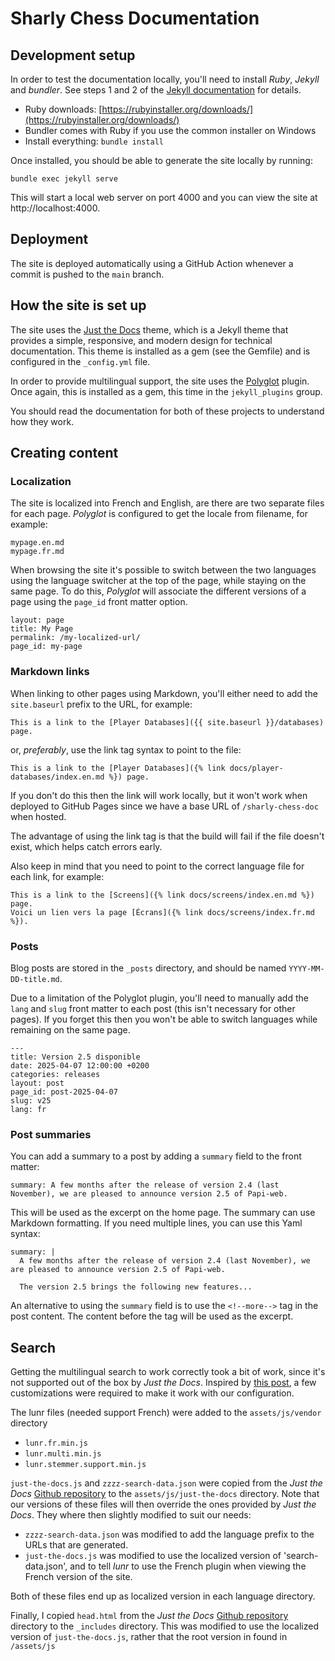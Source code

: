 # Sharly Chess Documentation

## Development setup

In order to test the documentation locally, you'll need to install *Ruby*, *Jekyll* and *bundler*.  See steps 1 and 2 of the [Jekyll documentation](https://jekyllrb.com/docs/) for details.

- Ruby downloads: [https://rubyinstaller.org/downloads/](https://rubyinstaller.org/downloads/)
- Bundler comes with Ruby if you use the common installer on Windows
- Install everything: ``bundle install``

Once installed, you should be able to generate the site locally by running:

```
bundle exec jekyll serve
```

This will start a local web server on port 4000 and you can view the site at http://localhost:4000.

## Deployment

The site is deployed automatically using a GitHub Action whenever a commit is pushed to the `main` branch.

## How the site is set up

The site uses the [Just the Docs](https://just-the-docs.com) theme, which is a Jekyll theme that provides a simple, responsive, and modern design for technical documentation.
This theme is installed as a gem (see the Gemfile) and is configured in the `_config.yml` file.

In order to provide multilingual support, the site uses the [Polyglot](https://polyglot.untra.io) plugin.  Once again, this is installed as a gem, this time in the `jekyll_plugins` group.

You should read the documentation for both of these projects to understand how they work.

## Creating content

### Localization

The site is localized into French and English, are there are two separate files for each page.
_Polyglot_ is configured to get the locale from filename, for example:

```
mypage.en.md
mypage.fr.md
```

When browsing the site it's possible to switch between the two languages using the language switcher at the top of the page, while staying on the same page.
To do this, _Polyglot_ will associate the different versions of a page using the `page_id` front matter option.

```
layout: page
title: My Page
permalink: /my-localized-url/
page_id: my-page
```

### Markdown links

When linking to other pages using Markdown, you'll either need to add the `site.baseurl` prefix to the URL, for example:

```
This is a link to the [Player Databases]({{ site.baseurl }}/databases) page.
```

or, _preferably_, use the link tag syntax to point to the file:

```
This is a link to the [Player Databases]({% link docs/player-databases/index.en.md %}) page.
```

If you don't do this then the link will work locally, but it won't work when deployed to GitHub Pages since we have a base URL of `/sharly-chess-doc` when hosted.

The advantage of using the link tag is that the build will fail if the file doesn't exist, which helps catch errors early.

Also keep in mind that you need to point to the correct language file for each link, for example:

```
This is a link to the [Screens]({% link docs/screens/index.en.md %}) page.
Voici un lien vers la page [Écrans]({% link docs/screens/index.fr.md %}).
```

### Posts

Blog posts are stored in the `_posts` directory, and should be named `YYYY-MM-DD-title.md`.

Due to a limitation of the Polyglot plugin, you'll need to manually add the `lang` and `slug` front matter to each post (this isn't necessary for other pages).
If you forget this then you won't be able to switch languages while remaining on the same page.

```
---
title: Version 2.5 disponible
date: 2025-04-07 12:00:00 +0200
categories: releases
layout: post
page_id: post-2025-04-07
slug: v25
lang: fr
```

### Post summaries

You can add a summary to a post by adding a `summary` field to the front matter:

```
summary: A few months after the release of version 2.4 (last November), we are pleased to announce version 2.5 of Papi-web.
```

This will be used as the excerpt on the home page.  The summary can use Markdown formatting.  If you need multiple lines, you can use this Yaml syntax:

```
summary: |
  A few months after the release of version 2.4 (last November), we are pleased to announce version 2.5 of Papi-web.

  The version 2.5 brings the following new features...
```

An alternative to using the `summary` field is to use the `<!--more-->` tag in the post content. The content before the tag will be used as the excerpt.

## Search

Getting the multilingual search to work correctly took a bit of work, since it's not supported out of the box by _Just the Docs_.
Inspired by [this post](https://github.com/just-the-docs/just-the-docs/issues/59#issuecomment-1807080785), a few customizations were required to make it work with our configuration.

The lunr files (needed support French) were added to the `assets/js/vendor` directory

* `lunr.fr.min.js`
* `lunr.multi.min.js`
* `lunr.stemmer.support.min.js`

`just-the-docs.js` and `zzzz-search-data.json` were copied from the _Just the Docs_ [Github repository](https://github.com/just-the-docs/just-the-docs) to the `assets/js/just-the-docs` directory.
Note that our versions of these files will then override the ones provided by _Just the Docs_. They where then slightly modified to suit our needs:

* `zzzz-search-data.json` was modified to add the language prefix to the URLs that are generated.
* `just-the-docs.js` was modified to use the localized version of 'search-data.json', and to tell _lunr_ to use the French plugin when viewing the French version of the site.

Both of these files end up as localized version in each language directory.

Finally, I copied `head.html` from the _Just the Docs_ [Github repository](https://github.com/just-the-docs/just-the-docs) directory to the `_includes` directory. This was modified to use the localized version of `just-the-docs.js`, rather that the root version in found in `/assets/js`

